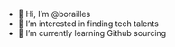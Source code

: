 - 👋 Hi, I’m @borailles
- 👀 I’m interested in finding tech talents
- 🌱 I’m currently learning Github sourcing
